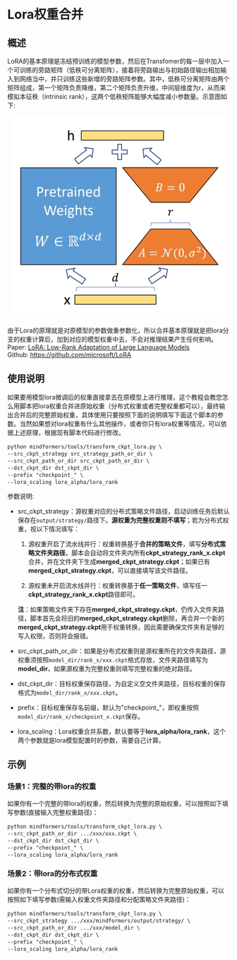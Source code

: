 
# Lora权重合并

## 概述

LoRA的基本原理是冻结预训练的模型参数，然后在Transfomer的每一层中加入一个可训练的旁路矩阵（低秩可分离矩阵），接着将旁路输出与初始路径输出相加输入到网络当中，并只训练这些新增的旁路矩阵参数。其中，低秩可分离矩阵由两个矩阵组成，第一个矩阵负责降维，第二个矩阵负责升维，中间层维度为r，从而来模拟本征秩（intrinsic rank），这两个低秩矩阵能够大幅度减小参数量。示意图如下:

<div align=center><img src="assets/Transform_Lorackpt/LoRA.png"></div>

由于Lora的原理就是对原模型的参数做重参数化，所以合并基本原理就是把lora分支的权重计算后，加到对应的模型权重中去，不会对推理结果产生任何影响。  
Paper: [LoRA: Low-Rank Adaptation of Large Language Models](https://arxiv.org/abs/2106.09685)  
Github: https://github.com/microsoft/LoRA

## 使用说明

如果要用模型lora微调后的权重直接拿去在原模型上进行推理，这个教程会教您怎么用脚本把lora权重合并进原始权重（分布式权重或者完整权重都可以），最终输出合并后的完整原始权重，具体使用只要按照下面的说明填写下面这个脚本的参数。当然如果想对lora权重有什么其他操作，或者你只有lora权重等情况，可以依据上述原理，根据现有脚本代码进行修改。

```shell
python mindformers/tools/transform_ckpt_lora.py \
--src_ckpt_strategy src_strategy_path_or_dir \
--src_ckpt_path_or_dir src_ckpt_path_or_dir \
--dst_ckpt_dir dst_ckpt_dir \
--prefix "checkpoint_" \
--lora_scaling lora_alpha/lora_rank
```

参数说明:

- src_ckpt_strategy：源权重对应的分布式策略文件路径，启动训练任务后默认保存在`output/strategy/`路径下。**源权重为完整权重则不填写**；若为分布式权重，视以下情况填写：

  1. 源权重开启了流水线并行：权重转换基于**合并的策略文件**，填写**分布式策略文件夹路径**，脚本会自动将文件夹内所有**ckpt_strategy_rank_x.ckpt**合并，并在文件夹下生成**merged_ckpt_strategy.ckpt**；如果已有**merged_ckpt_strategy.ckpt**，可以直接填写该文件路径。

  2. 源权重未开启流水线并行：权重转换基于**任一策略文件**，填写任一**ckpt_strategy_rank_x.ckpt**路径即可。

  **注**：如果策略文件夹下存在**merged_ckpt_strategy.ckpt**，仍传入文件夹路径，脚本首先会将旧的**merged_ckpt_strategy.ckpt**删除，再合并一个新的**merged_ckpt_strategy.ckpt**用于权重转换，因此需要确保文件夹有足够的写入权限，否则将会报错。

- src_ckpt_path_or_dir：如果是分布式权重则是源权重所在的文件夹路径，源权重须按照`model_dir/rank_x/xxx.ckpt`格式存放，文件夹路径填写为**model_dir**，如果源权重为完整权重则填写完整权重的绝对路径。
- dst_ckpt_dir：目标权重保存路径，为自定义空文件夹路径，目标权重的保存格式为`model_dir/rank_x/xxx.ckpt`。
- prefix：目标权重保存名前缀，默认为"checkpoint_"，即权重按照`model_dir/rank_x/checkpoint_x.ckpt`保存。
- lora_scaling：Lora权重合并系数，默认要等于**lora_alpha/lora_rank**，这个两个参数就是lora模型配置时的参数，需要自己计算。

## 示例

### 场景1：完整的带lora的权重

如果你有一个完整的带lora的权重，然后转换为完整的原始权重，可以按照如下填写参数(直接输入完整权重路径)：

```shell
python mindformers/tools/transform_ckpt_lora.py \
--src_ckpt_path_or_dir .../xxx/xxx.ckpt \
--dst_ckpt_dir dst_ckpt_dir \
--prefix "checkpoint_" \
--lora_scaling lora_alpha/lora_rank
```

### 场景2：带lora的分布式权重

如果你有一个分布式切分的带Lora权重的权重，然后转换为完整原始权重，可以按照如下填写参数(需输入权重文件夹路径和分配策略文件夹路径)：

```shell
python mindformers/tools/transform_ckpt_lora.py \
--src_ckpt_strategy .../xxx/mindformers/output/strategy/ \
--src_ckpt_path_or_dir .../xxx/model_dir \
--dst_ckpt_dir dst_ckpt_dir \
--prefix "checkpoint_" \
--lora_scaling lora_alpha/lora_rank
```
